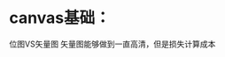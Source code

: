 # canvas基础：
位图VS矢量图
矢量图能够做到一直高清，但是损失计算成本


<!--stackedit_data:
eyJoaXN0b3J5IjpbLTg3MTQ3MDEyMywyMDg2NDYzNzM0XX0=
-->